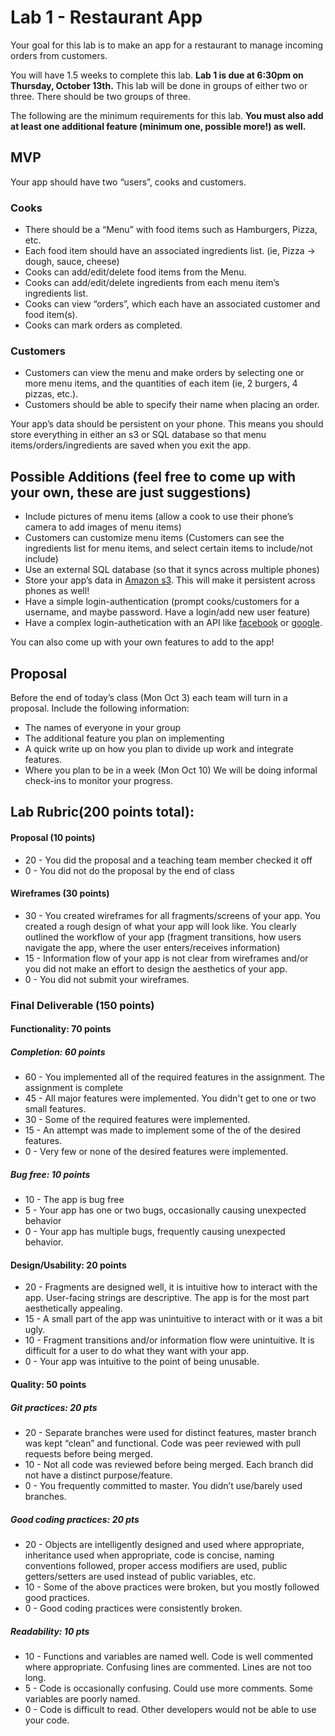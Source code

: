 # Lab 1 - Restaurant App

Your goal for this lab is to make an app for a restaurant to manage incoming orders from customers.

You will have 1.5 weeks to complete this lab. **Lab 1 is due at 6:30pm on Thursday, October 13th.** This lab will be done in groups of either two or three. There should be two groups of three.

The following are the minimum requirements for this lab. **You must also add at least one additional feature (minimum one, possible more!) as well.**

## MVP

Your app should have two “users”, cooks and customers.

### Cooks

- There should be a “Menu” with food items such as Hamburgers, Pizza, etc.
- Each food item should have an associated ingredients list. (ie, Pizza -> dough, sauce, cheese)
- Cooks can add/edit/delete food items from the Menu.
- Cooks can add/edit/delete ingredients from each menu item’s ingredients list.
- Cooks can view “orders”, which each have an associated customer and food item(s).
- Cooks can mark orders as completed.

### Customers

- Customers can view the menu and make orders by selecting one or more menu items, and the quantities of each item (ie, 2 burgers, 4 pizzas, etc.).
- Customers should be able to specify their name when placing an order.

Your app’s data should be persistent on your phone. This means you should store everything in either an s3 or SQL database so that menu items/orders/ingredients are saved when you exit the app.

## Possible Additions (feel free to come up with your own, these are just suggestions)

- Include pictures of menu items (allow a cook to use their phone’s camera to add images of menu items)
- Customers can customize menu items (Customers can see the ingredients list for menu items, and select certain items to include/not include)
- Use an external SQL database (so that it syncs across multiple phones)
- Store your app’s data in [Amazon s3](http://docs.aws.amazon.com/mobile/sdkforandroid/developerguide/s3transferutility.html). This will make it persistent across phones as well!
- Have a simple login-authentication (prompt cooks/customers for a username, and maybe password. Have a login/add new user feature)
- Have a complex login-authetication with an API like [facebook](https://developers.facebook.com/docs/facebook-login/android) or [google](https://developers.google.com/api-client-library/javascript/features/authentication).

You can also come up with your own features to add to the app!

## Proposal
Before the end of today’s class (Mon Oct 3) each team will turn in a proposal. Include the following information:

* The names of everyone in your group
* The additional feature you plan on implementing
* A quick write up on how you plan to divide up work and integrate features.
* Where you plan to be in a week (Mon Oct 10) We will be doing informal check-ins to monitor your progress.

## Lab Rubric(200 points total):
#### Proposal (10 points)
* 20 - You did the proposal and a teaching team member checked it off
* 0 - You did not do the proposal by the end of class

#### Wireframes (30 points)
* 30 - You created wireframes for all fragments/screens of your app. You created a rough design of what your app will look like. You clearly outlined the workflow of your app (fragment transitions, how users navigate the app, where the user enters/receives information)
* 15 - Information flow of your app is not clear from wireframes and/or you did not make an effort to design the aesthetics of your app.
* 0 - You did not submit your wireframes.

### Final Deliverable (150 points)
#### Functionality: 70 points
##### Completion: 60 points
* 60 - You implemented all of the required features in the assignment. The assignment is complete
* 45 - All major features were implemented. You didn't get to one or two small features.
* 30 - Some of the required features were implemented.
* 15 - An attempt was made to implement some of the of the desired features.
* 0 - Very few or none of the desired features were implemented.

##### Bug free: 10 points
* 10 - The app is bug free
* 5 - Your app has one or two bugs, occasionally causing unexpected behavior
* 0 - Your app has multiple bugs, frequently causing unexpected behavior.


#### Design/Usability: 20 points
* 20 - Fragments are designed well, it is intuitive how to interact with the app.  User-facing strings are descriptive. The app is for the most part aesthetically appealing.
* 15 - A small part of the app was unintuitive to interact with or it was a bit ugly.
* 10 - Fragment transitions and/or information flow were unintuitive. It is difficult for a user to do what they want with your app.
* 0 - Your app was intuitive to the point of being unusable.

#### Quality: 50 points

##### Git practices: 20 pts 


* 20 - Separate branches were used for distinct features, master branch was kept “clean” and functional. Code was peer reviewed with pull requests before being merged.
* 10 - Not all code was reviewed before being merged. Each branch did not have a distinct purpose/feature.
* 0 - You frequently committed to master. You didn’t use/barely used branches.

##### Good coding practices: 20 pts

* 20 - Objects are intelligently designed and used where appropriate, inheritance used when appropriate, code is concise, naming conventions followed, proper access modifiers are used, public getters/setters are used instead of public variables, etc.
* 10 - Some of the above practices were broken, but you mostly followed good practices.
* 0 - Good coding practices were consistently broken.

##### Readability: 10 pts
* 10 - Functions and variables are named well. Code is well commented where appropriate. Confusing lines are commented. Lines are not too long.
* 5 - Code is occasionally confusing. Could use more comments. Some variables are poorly named.
* 0 - Code is difficult to read. Other developers would not be able to use your code.
